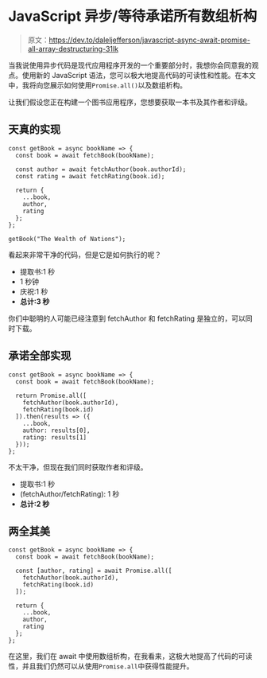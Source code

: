 # JavaScript 异步/等待承诺所有数组析构

> 原文：<https://dev.to/daleljefferson/javascript-async-await-promise-all-array-destructuring-31lk>

当我说使用异步代码是现代应用程序开发的一个重要部分时，我想你会同意我的观点。使用新的 JavaScript 语法，您可以极大地提高代码的可读性和性能。在本文中，我将向您展示如何使用`Promise.all()`以及数组析构。

让我们假设您正在构建一个图书应用程序，您想要获取一本书及其作者和评级。

## 天真的实现

```
const getBook = async bookName => {
  const book = await fetchBook(bookName);

  const author = await fetchAuthor(book.authorId);
  const rating = await fetchRating(book.id);

  return {
    ...book,
    author,
    rating
  };
};

getBook("The Wealth of Nations"); 
```

看起来非常干净的代码，但是它是如何执行的呢？

*   提取书:1 秒
*   1 秒钟
*   庆祝:1 秒
*   **总计:3 秒**

你们中聪明的人可能已经注意到 fetchAuthor 和 fetchRating 是独立的，可以同时下载。

## 承诺全部实现

```
const getBook = async bookName => {
  const book = await fetchBook(bookName);

  return Promise.all([
    fetchAuthor(book.authorId),
    fetchRating(book.id)
  ]).then(results => ({
    ...book,
    author: results[0],
    rating: results[1]
  }));
}; 
```

不太干净，但现在我们同时获取作者和评级。

*   提取书:1 秒
*   (fetchAuthor/fetchRating): 1 秒
*   **总计:2 秒**

## 两全其美

```
const getBook = async bookName => {
  const book = await fetchBook(bookName);

  const [author, rating] = await Promise.all([
    fetchAuthor(book.authorId),
    fetchRating(book.id)
  ]);

  return {
    ...book,
    author,
    rating
  };
}; 
```

在这里，我们在 await 中使用数组析构，在我看来，这极大地提高了代码的可读性，并且我们仍然可以从使用`Promise.all`中获得性能提升。